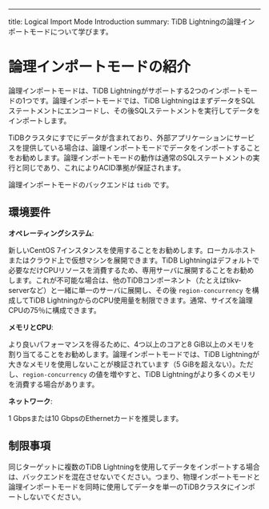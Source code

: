 ---
title: Logical Import Mode Introduction
summary: TiDB Lightningの論理インポートモードについて学びます。

# 論理インポートモードの紹介

論理インポートモードは、TiDB Lightningがサポートする2つのインポートモードの1つです。論理インポートモードでは、TiDB LightningはまずデータをSQLステートメントにエンコードし、その後SQLステートメントを実行してデータをインポートします。

TiDBクラスタにすでにデータが含まれており、外部アプリケーションにサービスを提供している場合は、論理インポートモードでデータをインポートすることをお勧めします。論理インポートモードの動作は通常のSQLステートメントの実行と同じであり、これによりACID準拠が保証されます。

論理インポートモードのバックエンドは `tidb` です。

## 環境要件

**オペレーティングシステム**:

新しいCentOS 7インスタンスを使用することをお勧めします。ローカルホストまたはクラウド上で仮想マシンを展開できます。TiDB Lightningはデフォルトで必要なだけCPUリソースを消費するため、専用サーバに展開することをお勧めします。これが不可能な場合は、他のTiDBコンポーネント（たとえばtikv-serverなど）と一緒に単一のサーバに展開し、その後 `region-concurrency` を構成してTiDB LightningからのCPU使用量を制限できます。通常、サイズを論理CPUの75％に構成できます。

**メモリとCPU**:

より良いパフォーマンスを得るために、4つ以上のコアと8 GiB以上のメモリを割り当てることをお勧めします。論理インポートモードでは、TiDB Lightningが大きなメモリを使用しないことが検証されています（5 GiBを超えない）。ただし、`region-concurrency` の値を増やすと、TiDB Lightningがより多くのメモリを消費する場合があります。

**ネットワーク**:

1 Gbpsまたは10 GbpsのEthernetカードを推奨します。

## 制限事項

同じターゲットに複数のTiDB Lightningを使用してデータをインポートする場合は、バックエンドを混在させないでください。つまり、物理インポートモードと論理インポートモードを同時に使用してデータを単一のTiDBクラスタにインポートしないでください。